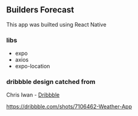 ## Builders Forecast

This app was builted using React Native

### libs

- expo
- axios
- expo-location

### dribbble design catched from

Chris Iwan - [Dribbble](https://dribbble.com/Chrisiwan)

https://dribbble.com/shots/7106462-Weather-App
